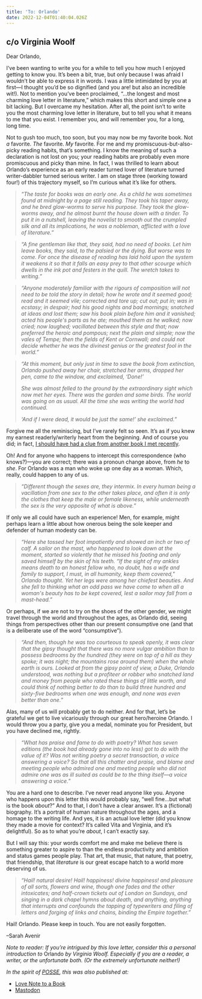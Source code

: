 ```yaml
---
title: 'To: Orlando'
date: 2022-12-04T01:40:04.026Z
---
```


## c/o Virginia Woolf

<p>Dear Orlando,</p><p>I’ve been wanting to write you for a while to tell you how much I enjoyed getting to know you. It’s been a bit, true, but only because I was afraid I wouldn’t be able to express it in words. I was a little intimidated by you at first—I thought you’d be so dignified (and you are! but also an incredible wit!). Not to mention you’ve been proclaimed, “…the longest and most charming love letter in literature,” which makes this short and simple one a bit lacking. But I overcame my hesitation. After all, the point isn’t to write you the most charming love letter in literature, but to tell you what it means to me that you exist. I remember you, and will remember you, for a long, long time.</p><p>Not to gush too much, too soon, but you may now be my favorite book. Not <em>a</em> favorite. <em>The</em> favorite. <em>My</em> favorite. For me and my promiscuous-but-also-picky reading habits, that’s something.&nbsp;I know the meaning of such a declaration is not lost on you; your reading habits are probably even more promiscuous and picky than mine. In fact, I was thrilled to learn about Orlando’s experience as an early reader turned lover of literature turned writer-dabbler turned serious writer. I am on stage three (working toward four!) of this trajectory myself, so I’m curious what it’s like for others.</p><blockquote><p><em>“The taste for books was an early one. As a child he was sometimes found at midnight by a page still reading. They took his taper away, and he bred glow-worms to serve his purpose. They took the glow-worms away, and he almost burnt the house down with a tinder. To put it in a nutshell, leaving the novelist to smooth out the crumpled silk and all its implications, he was a nobleman, afflicted with a love of literature.”</em></p></blockquote><p></p><blockquote><p><em>“A fine gentleman like that, they said, had no need of books. Let him leave books, they said, to the palsied or the dying. But worse was to come. For once the disease of reading has laid hold upon the system it weakens it so that it falls an easy prey to that other scourge which dwells in the ink pot and festers in the quill. The wretch takes to writing.”</em></p></blockquote><p></p><blockquote><p><em>“Anyone moderately familiar with the rigours of composition will not need to be told the story in detail; how he wrote and it seemed good; read and it seemed vile; corrected and tore up; cut out; put in; was in ecstasy; in despair; had his good nights and bad mornings; snatched at ideas and lost them; saw his book plain before him and it vanished; acted his people's parts as he ate; mouthed them as he walked; now cried; now laughed; vacillated between this style and that; now preferred the heroic and pompous; next the plain and simple; now the vales of Tempe; then the fields of Kent or Cornwall; and could not decide whether he was the divinest genius or the greatest fool in the world.”</em></p></blockquote><p></p><blockquote><p><em>“At this moment, but only just in time to save the book from extinction, Orlando pushed away her chair, stretched her arms, dropped her pen, came to the window, and exclaimed, ‘Done!’</em></p><p><em>She was almost felled to the ground by the extraordinary sight which now met her eyes. There was the garden and some birds. The world was going on as usual. All the time she was writing the world had continued.&nbsp;</em></p><p><em>‘And if I were dead, it would be just the same!’ she exclaimed.”</em></p></blockquote><p>Forgive me all the reminiscing, but I’ve rarely felt so seen. It’s as if you knew my earnest readerly/writerly heart from the beginning. And of course you did; in fact, <a href="https://lovenotetoabook.substack.com/p/to-a-writers-diary">I should have had a clue from another book I met recently</a>.</p><p>Oh! And for anyone who happens to intercept this correspondence (who knows?)—you are correct; there was a pronoun change above, from <em>he</em> to <em>she</em>. For Orlando was a man who woke up one day as a woman. Which, really, could happen to any of us.</p><blockquote><p><em>“Different though the sexes are, they intermix. In every human being a vacillation from one sex to the other takes place, and often it is only the clothes that keep the male or female likeness, while underneath the sex is the very opposite of what is above.”</em></p></blockquote><p>If only we all could have such an experience! Men, for example, might perhaps learn a little about how onerous being the sole keeper and defender of human modesty can be.</p><blockquote><p><em>“Here she tossed her foot impatiently and showed an inch or two of calf. A sailor on the mast, who happened to look down at the moment, started so violently that he missed his footing and only saved himself by the skin of his teeth. “If the sight of my ankles means death to an honest fellow who, no doubt, has a wife and family to support, I must, in all humanity, keep them covered," Orlando thought. Yet her legs were among her chiefest beauties. And she fell to thinking what an odd pass we have come to when all a woman's beauty has to be kept covered, lest a sailor may fall from a mast-head.”</em></p></blockquote><p>Or perhaps, if we are not to try on the shoes of the other gender, we might travel through the world and throughout the ages, as Orlando did, seeing things from perspectives other than our present consumptive one (and that is a deliberate use of the word “consumptive”).</p><blockquote><p><em>“And then, though he was too courteous to speak openly, it was clear that the gipsy thought that there was no more vulgar ambition than to possess bedrooms by the hundred (they were on top of a hill as they spoke; it was night; the mountains rose around them) when the whole earth is ours. Looked at from the gipsy point of view, a Duke, Orlando understood, was nothing but a profiteer or robber who snatched land and money from people who rated these things of little worth, and could think of nothing better to do than to build three hundred and sixty-five bedrooms when one was enough, and none was even better than one.”</em></p></blockquote><p>Alas, many of us will probably get to do neither. And for that, let’s be grateful we get to live vicariously through our great hero/heroine Orlando. I would throw you a party, give you a medal, nominate you for President, but you have declined me, rightly.</p><blockquote><p><em>“What has praise and fame to do with poetry? What has seven editions (the book had already gone into no less) got to do with the value of it? Was not writing poetry a secret transaction, a voice answering a voice? So that all this chatter and praise, and blame and meeting people who admired one and meeting people who did not admire one was as ill suited as could be to the thing itself—a voice answering a voice.”</em></p></blockquote><p>You are a hard one to describe. I’ve never read anyone like you. Anyone who happens upon this letter this would probably say, “well fine…but what is the book <em>about</em>?” And to that, I don’t have a clear answer. It’s a (fictional) biography. It’s a portrait of human nature throughout the ages, and a homage to the writing life. And yes, it is an actual love letter (did you know they made a movie for context? It’s called Vita and Virginia, and it’s delightful). So as to what you’re <em>about</em>, I can’t exactly say. </p><p>But I will say this: your words comfort me and make me believe there is something greater to aspire to than the endless productivity and ambition and status games people play. That art, that music, that nature, that poetry, that friendship, that <em>literature</em> is our great escape hatch to a world more deserving of us.</p><blockquote><p><em>“Hail! natural desire! Hail! happiness! divine happiness! and pleasure of all sorts, flowers and wine, though one fades and the other intoxicates; and half-crown tickets out of London on Sundays, and singing in a dark chapel hymns about death, and anything, anything that interrupts and confounds the tapping of typewriters and filing of letters and forging of links and chains, binding the Empire together.”</em></p></blockquote><p>Hail! Orlando. Please keep in touch. You are not easily forgotten.</p><p>–Sarah Avenir</p><p><em>Note to reader: If you’re intrigued by this love letter, consider this a personal introduction to </em>Orlando<em> by Virginia Woolf. Especially if you are a reader, a writer, or the unfortunate both. (Or the extremely unfortunate neither!)</em></p>

*In the spirit of [POSSE](https://indieweb.org/POSSE), this was also published at:*

* [Love Note to a Book](https://lovenotetoabook.substack.com/p/orlando)
* [Mastodon](https://tw.town/@sarahavenir/109481285731328222)